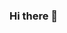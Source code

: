 ### Hi there 👋

<!--
**douglesoo7/douglesoo7** is a ✨ _special_ ✨ repository because its `README.md` (this file) appears on your GitHub profile.

Here are some ideas to get you started:

- 🔭 I’m currently working on Data Structures & Algorithms.
- 🌱 I’m currently learning Android Development.
- 👯 I’m looking to collaborate on Android Projects.
- 🤔 I’m looking for help with CP.
- 💬 Ask me about Android related stuff.
- 📫 How to reach me: <a href="https://twitter.com/royal_dougles" style="color: #0033ff; font-size: 11px; font-family: Lucida Console;" target="_blank">Twitter</a>, <a href="https://www.linkedin.com/in/sachin-modi-here/" style="color: #0033ff; font-size: 11px; font-family: Lucida Console;" target="_blank">LinkedIn</a>
- 😄 Pronouns: He/His
- ⚡ Fun fact: I love sports.

-->
